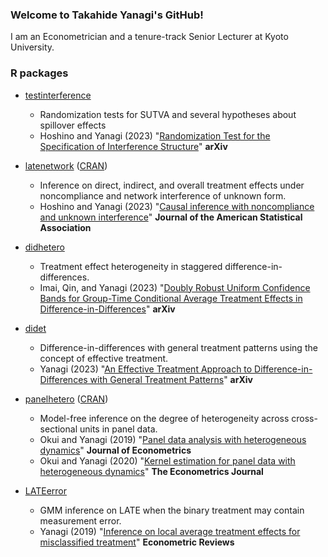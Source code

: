 ### Welcome to Takahide Yanagi's GitHub!

I am an Econometrician and a tenure-track Senior Lecturer at Kyoto University.

### R packages

- [testinterference](https://tkhdyanagi.github.io/testinterference/)
  - Randomization tests for SUTVA and several hypotheses about spillover effects
  - Hoshino and Yanagi (2023) "[Randomization Test for the Specification of Interference Structure](https://arxiv.org/abs/2301.05580)" **arXiv**

- [latenetwork](https://tkhdyanagi.github.io/latenetwork/) ([CRAN](https://cran.r-project.org/web/packages/latenetwork/index.html))
  - Inference on direct, indirect, and overall treatment effects under noncompliance and network interference of unknown form.
  - Hoshino and Yanagi (2023) "[Causal inference with noncompliance and unknown interference](https://doi.org/10.1080/01621459.2023.2284413)" **Journal of the American Statistical Association**

- [didhetero](https://tkhdyanagi.github.io/didhetero/)
  - Treatment effect heterogeneity in staggered difference-in-differences.
  - Imai, Qin, and Yanagi (2023) "[Doubly Robust Uniform Confidence Bands for Group-Time Conditional Average Treatment Effects in Difference-in-Differences](https://doi.org/10.48550/arXiv.2305.02185)" **arXiv**

- [didet](https://tkhdyanagi.github.io/didet/)
  - Difference-in-differences with general treatment patterns using the concept of effective treatment.
  - Yanagi (2023) "[An Effective Treatment Approach to Difference-in-Differences with General Treatment Patterns](https://arxiv.org/abs/2212.13226)" **arXiv**

- [panelhetero](https://tkhdyanagi.github.io/panelhetero/) ([CRAN](https://cran.r-project.org/web/packages/panelhetero/index.html))
  - Model-free inference on the degree of heterogeneity across cross-sectional units in panel data.
  - Okui and Yanagi (2019) "[Panel data analysis with heterogeneous dynamics](https://doi.org/10.1016/j.jeconom.2019.04.036)" **Journal of Econometrics**
  - Okui and Yanagi (2020) "[Kernel estimation for panel data with heterogeneous dynamics](https://doi.org/10.1093/ectj/utz019)" **The Econometrics Journal**

- [LATEerror](https://github.com/tkhdyanagi/LATEerror)
  - GMM inference on LATE when the binary treatment may contain measurement error.
  - Yanagi (2019) "[Inference on local average treatment effects for misclassified treatment](https://doi.org/10.1080/07474938.2018.1485833)" **Econometric Reviews**

<!--
**tkhdyanagi/tkhdyanagi** is a ✨ _special_ ✨ repository because its `README.md` (this file) appears on your GitHub profile.

Here are some ideas to get you started:

- 🔭 I’m currently working on ...
- 🌱 I’m currently learning ...
- 👯 I’m looking to collaborate on ...
- 🤔 I’m looking for help with ...
- 💬 Ask me about ...
- 📫 How to reach me: ...
- 😄 Pronouns: ...
- ⚡ Fun fact: ...
-->
